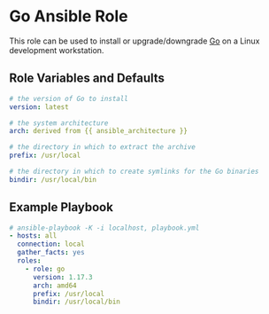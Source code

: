 # Go Ansible Role

This role can be used to install or upgrade/downgrade [Go](https://golang.org/) on a Linux development workstation.

## Role Variables and Defaults

```yml
# the version of Go to install
version: latest

# the system architecture
arch: derived from {{ ansible_architecture }}

# the directory in which to extract the archive
prefix: /usr/local

# the directory in which to create symlinks for the Go binaries
bindir: /usr/local/bin
```

## Example Playbook

```yml
# ansible-playbook -K -i localhost, playbook.yml
- hosts: all
  connection: local
  gather_facts: yes
  roles:
    - role: go
      version: 1.17.3
      arch: amd64
      prefix: /usr/local
      bindir: /usr/local/bin
```
